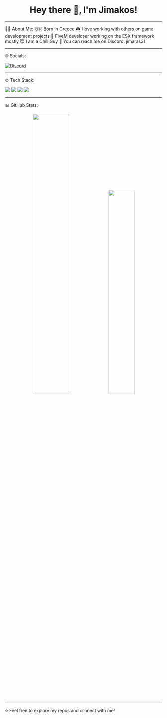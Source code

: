 <h1 align="center">Hey there 👋, I'm Jimakos!</h1>

---

🧑‍💻 About Me:
🇬🇷 Born in Greece
🎮 I love working with others on game development projects
🔧 FiveM developer working on the ESX framework mostly
😇 I am a Chill Guy
📨 You can reach me on Discord: jimaras31.

---

🌐 Socials:
<p align="left">
<a href="https://discord.com/users/934481260896722995"><img src="https://img.shields.io/badge/Discord-5865F2?style=for-the-badge&logo=discord&logoColor=white" alt="Discord"/></a>
</p>

---

⚙️ Tech Stack:
<p align="left">
<img src="https://img.shields.io/badge/Lua-2C2D72?style=for-the-badge&logo=lua&logoColor=white" />
<img src="https://img.shields.io/badge/FiveM-FF9900?style=for-the-badge&logo=fivem&logoColor=black" />
<img src="https://img.shields.io/badge/html5-%23E34F26.svg?style=for-the-badge&logo=html5&logoColor=white" />
<img src="https://img.shields.io/badge/ESX_Framework-1E90FF?style=for-the-badge" />
</p>

---

📊 GitHub Stats:
<div align="center">
<img src="https://github-readme-stats.vercel.app/api?username=Jimakos&show_icons=true&theme=radical" width="48%"/>
<img src="https://github-readme-stats.vercel.app/api/top-langs/?username=Jimakos&layout=compact&theme=radical" width="41%"/>
</div>

---

⭐️ Feel free to explore my repos and connect with me!

